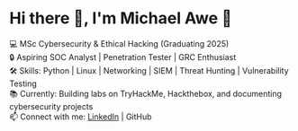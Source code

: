 # Hi there 👋, I'm Michael Awe 👋  
💻 MSc Cybersecurity & Ethical Hacking (Graduating 2025)  
🔒 Aspiring SOC Analyst | Penetration Tester | GRC Enthusiast  
🛠️ Skills: Python | Linux | Networking | SIEM | Threat Hunting | Vulnerability Testing  
📚 Currently: Building labs on TryHackMe, Hackthebox, and documenting cybersecurity projects  
📫 Connect with me: [LinkedIn](https://www.linkedin.com/in/michaelawe404) | GitHub  

<!--
**michaelawe404/michaelawe404** is a ✨ _special_ ✨ repository because its `README.md` (this file) appears on your GitHub profile.

Here are some ideas to get you started:

- 🔭 I’m currently working on ...
- 🌱 I’m currently learning ...
- 👯 I’m looking to collaborate on ...
- 🤔 I’m looking for help with ...
- 💬 Ask me about ...
- 📫 How to reach me: ...
- 😄 Pronouns: ...
- ⚡ Fun fact: ...
-->
